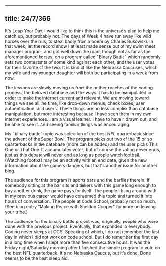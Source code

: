 
---
title: 24/7/366
---

It's Leap Year Day. I would like to think this is the universe's plan to help me catch up, but probably not. The days of Week 4 have run away like wild horses over the hills, to steal badly from a poem by Charles Bukowski. In that week, let the record show I at least made sense out of my swim meet manager program, and got well down the road, though not as far as the aforementioned horses, on a program called "Binary Battle" which randomly sets two contestants of some kind against each other, and the user votes for their favorite of the two.  It is kind of like the Nebraska Caucuses, which my wife and my younger daughter will both be participating in a week from now.

The lessons are slowly moving us from the nether reaches of the coding process, the beloved database and the ways it has to be manipulated in order to make the internet current and relevant. We are moving toward things we see all the time, like drop-down menus, check boxes, user authentication, and users. These things are no less complex than database manipulation, but more interesting because I have seen them in my own internet experiences. I am a visual learner. I have to have it drawn out, and be able to see it. And seeing familiar things was encouraging.

My "binary battle" topic was selection of the best NFL quarterback since the advent of the Super Bowl. The program picks out two of the 15 or so quarterbacks in the database (more can be added) and the user picks This One or That One. It accumulates votes, but of course the voting never ends, just as this debate will never end as long as people watch football. (Watching football may be an activity with an end date, given the new information about the game's dangers, but that's another issue for another blog. 

The audience for this program is sports bars and the barflies therein. If somebody sitting at the bar sits and tinkers with this game long enough to buy another drink, the game pays for itself. The people I hung around with in my previous career would have consumed this topic and turned it into hours of conversation. The people at Code School, probably not so much. (See blog entry "Making Peace with Sheldon Cooper" for more on leaving your tribe.)

The audience for the binary battle project was, originally,  people who were done with the previous project. Eventually, that expanded to everybody. Coding never sleeps at OCS. Speaking of which, I do not remember the last day in which I did not work on code school. But I do remember the first day in a long time when I slept more than five consecutive hours. It was the Friday night/Saturday morning after I finished the simple program to vote on the best NFL quarterback. It's no Nebraska Caucus, but it's done. Done seems to be the best sleep aid.

 
